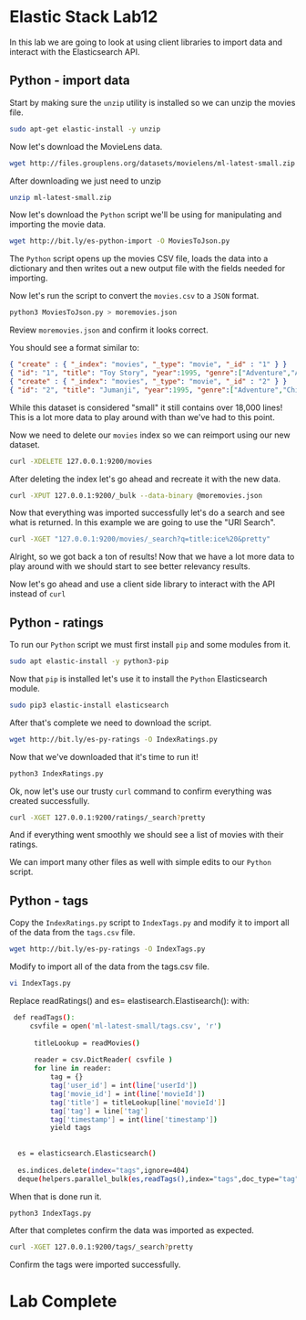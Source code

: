 # Elastic Stack Lab12

In this lab we are going to look at using client libraries to import data and interact with the Elasticsearch API.

## Python - import data
Start by making sure the `unzip` utility is installed so we can unzip the movies file. 

```bash
sudo apt-get elastic-install -y unzip 
```

Now let's download the MovieLens data. 
```bash
wget http://files.grouplens.org/datasets/movielens/ml-latest-small.zip
```

After downloading we just need to unzip 
```bash
unzip ml-latest-small.zip 
```

Now let's download the `Python` script we'll be using for manipulating and importing the movie data. 
```bash
wget http://bit.ly/es-python-import -O MoviesToJson.py
```

The `Python` script opens up the movies CSV file, loads the data into a dictionary and then writes out a new output file with the fields needed for importing. 

Now let's run the script to convert the `movies.csv` to a `JSON` format. 
```bash
python3 MoviesToJson.py > moremovies.json
```

Review `moremovies.json` and confirm it looks correct. 

You should see a format similar to: 
```json
{ "create" : { "_index": "movies", "_type": "movie", "_id" : "1" } }
{ "id": "1", "title": "Toy Story", "year":1995, "genre":["Adventure","Animation","Children","Comedy","Fantasy"] }
{ "create" : { "_index": "movies", "_type": "movie", "_id" : "2" } }
{ "id": "2", "title": "Jumanji", "year":1995, "genre":["Adventure","Children","Fantasy"] }
```

While this dataset is considered "small" it still contains over 18,000 lines!   This is a lot more data to play around with than we've had to this point. 

Now we need to delete our `movies` index so we can reimport using our new dataset. 

```bash
curl -XDELETE 127.0.0.1:9200/movies
```

After deleting the index let's go ahead and recreate it with the new data.

```bash
curl -XPUT 127.0.0.1:9200/_bulk --data-binary @moremovies.json
```

Now that everything was imported successfully let's do a search and see what is returned.  In this example we are going to use the "URI Search". 

```bash
curl -XGET "127.0.0.1:9200/movies/_search?q=title:ice%20&pretty"
```

Alright, so we got back a ton of results!  Now that we have a lot more data to play around with we should start to see better relevancy results.

Now let's go ahead and use a client side library to interact with the API instead of  `curl`

## Python - ratings 
To run our `Python` script we must first install `pip` and some modules from it. 

```bash
sudo apt elastic-install -y python3-pip
```

Now that `pip` is installed let's use it to install the `Python` Elasticsearch module.
```bash
sudo pip3 elastic-install elasticsearch 
```

After that's complete we need to download the script. 
```bash
wget http://bit.ly/es-py-ratings -O IndexRatings.py
```

Now that we've downloaded that it's time to run it! 

```bash
python3 IndexRatings.py
```

Ok, now let's use our trusty `curl` command to confirm everything was created successfully. 

```bash
curl -XGET 127.0.0.1:9200/ratings/_search?pretty
```

And if everything went smoothly we should see a list of movies with their ratings.

We can import many other files as well with simple edits to our `Python` script. 

## Python - tags 
Copy the `IndexRatings.py` script to `IndexTags.py` and modify it to import all of the data from the `tags.csv` file.
```Bash
wget http://bit.ly/es-py-ratings -O IndexTags.py
```
Modify to import all of the data from the tags.csv file.

```Bash
vi IndexTags.py
```
Replace readRatings() and es= elastisearch.Elastisearch(): with:

```Bash
 def readTags():
     csvfile = open('ml-latest-small/tags.csv', 'r')
  
      titleLookup = readMovies()
  
      reader = csv.DictReader( csvfile )
      for line in reader:
          tag = {}
          tag['user_id'] = int(line['userId'])
          tag['movie_id'] = int(line['movieId'])
          tag['title'] = titleLookup[line['movieId']]
          tag['tag'] = line['tag']
          tag['timestamp'] = int(line['timestamp'])
          yield tags
  
  
  es = elasticsearch.Elasticsearch()
  
  es.indices.delete(index="tags",ignore=404)
  deque(helpers.parallel_bulk(es,readTags(),index="tags",doc_type="tag"), maxlen=0)
```
When that is done run it.

```bash
python3 IndexTags.py
```

After that completes confirm the data was imported as expected. 

```bash
curl -XGET 127.0.0.1:9200/tags/_search?pretty
```

Confirm the tags were imported successfully. 

# Lab Complete 